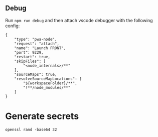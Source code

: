 ## Debug
Run `npm run debug` and then attach vscode debugger with the following config:
```
{
    "type": "pwa-node",
    "request": "attach",
    "name": "Launch FRONT",
    "port": 9229,
    "restart": true,
    "skipFiles": [
        "<node_internals>/**"
    ],
    "sourceMaps": true,
    "resolveSourceMapLocations": [
        "${workspaceFolder}/**",
        "!**/node_modules/**"
    ]
}
```

# Generate secrets
`openssl rand -base64 32`